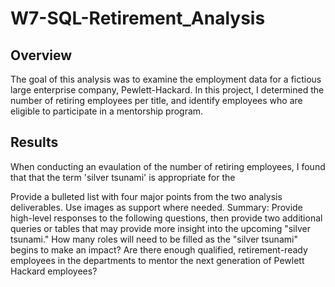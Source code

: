 # W7-SQL-Retirement_Analysis

## Overview 
The goal of this analysis was to examine the employment data for a fictious large enterprise company, Pewlett-Hackard. In this project, I determined the number of retiring employees per title, and identify employees who are eligible to participate in a mentorship program. 

## Results
When conducting an evaulation of the number of retiring employees, I found that that the term 'silver tsunami' is appropriate for the 




Provide a bulleted list with four major points from the two analysis deliverables. Use images as support where needed.
Summary: Provide high-level responses to the following questions, then provide two additional queries or tables that may provide more insight into the upcoming "silver tsunami."
How many roles will need to be filled as the "silver tsunami" begins to make an impact?
Are there enough qualified, retirement-ready employees in the departments to mentor the next generation of Pewlett Hackard employees?
